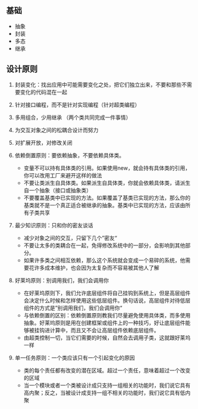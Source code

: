 
## 基础
 
- 抽象
- 封装
- 多态
- 继承

## 设计原则
 
 1. 封装变化：找出应用中可能需要变化之处，把它们独立出来，不要和那些不需要变化的代码混在一起
 2. 针对接口编程，而不是针对实现编程（针对超类编程）
 3. 多用组合，少用继承 （两个类共同完成一件事情）
 4. 为交互对象之间的松耦合设计而努力
 5. 对扩展开放，对修改关闭
 
 6. 依赖倒置原则：要依赖抽象，不要依赖具体类。
    - 变量不可以持有具体类的引用。如果使用new，就会持有具体类的引用，你可以改用工厂来避开这样的做法
    - 不要让类派生自具体类。如果派生自具体类，你就会依赖具体类，请派生自一个抽象（接口或抽象类）
    - 不要覆盖基类中已实现的方法。如果覆盖了基类已实现的方法，那么你的基类就不是一个真正适合被继承的抽象。基类中已实现的方法，应该由所有子类共享
 
 7. 最少知识原则：只和你的密友谈话
    - 减少对象之间的交互，只留下几个”密友“
    - 不要让太多的类耦合在一起，免得修改系统中的一部分，会影响到其他部分。
    - 如果许多类之间相互依赖，那么这个系统就会变成一个易碎的系统，他需要花许多成本维护，也会因为太复杂而不容易被其他人了解
 
 8. 好莱坞原则：别调用我们，我们会调用你
    - 在好莱坞原则下，我们允许底层组件将自己挂钩到系统上，但是高层组件会决定什么时候和怎样使用这些低层组件。换句话说，高层组件对待低层组件的方式是”别调用我们，我们会调用你“
    - 与依赖倒置的区别：依赖倒置原则教我们尽量避免使用具体类，而多使用抽象。好莱坞原则是用在创建框架或组件上的一种技巧，好让底层组件能够被挂钩进计算中，而且又不会让高层组件依赖底层组件。
    - 由超类控制一切，当它们需要的时候，自然会去调用子类，这就跟好莱坞一样
 
 9. 单一任务原则：一个类应该只有一个引起变化的原因
    - 类的每个责任都有改变的潜在区域。超过一个责任，意味着超过一个改变的区域
    - 当一个模块或者一个类被设计成只支持一组相关的功能时，我们说它具有高内聚；反之，当被设计成支持一组不相关的功能时，我们说它具有低内聚
 
